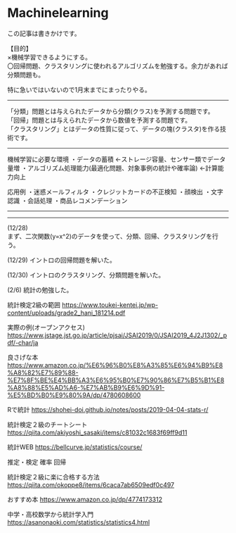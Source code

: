 # Machinelearning

この記事は書きかけです。

【目的】  
×機械学習できるようにする。  
〇回帰問題、クラスタリングに使われるアルゴリズムを勉強する。余力があれば分類問題も。    


特に急いではいないので1月末までにまったりやる。


--------------------------------------------------
「分類」問題とは与えられたデータから分類(クラス)を予測する問題です。  
「回帰」問題とは与えられたデータから数値を予測する問題です。  
「クラスタリング」とはデータの性質に従って、データの塊(クラスタ)を作る技術です。  


--------------------------------------------------
機械学習に必要な環境
・データの蓄積   ←ストレージ容量、センサー類でデータ量増
・アルゴリズム処理能力(最適化問題、対象事例の統計や確率論)   ←計算能力向上

応用例
・迷惑メールフィルタ
・クレジットカードの不正検知
・顔検出
・文字認識
・会話処理
・商品レコメンデーション

--------------------------------------------------


--------------------------------------------------

(12/28)  
まず、二次関数(y=x^2)のデータを使って、分類、回帰、クラスタリングを行う。

(12/29)
イントロの回帰問題を解いた。

(12/30)
イントロのクラスタリング、分類問題を解いた。

(2/6)
統計の勉強した。

統計検定2級の範囲
https://www.toukei-kentei.jp/wp-content/uploads/grade2_hani_181214.pdf

実際の例(オープンアクセス)
https://www.jstage.jst.go.jp/article/pjsai/JSAI2019/0/JSAI2019_4J2J1302/_pdf/-char/ja

良さげな本
https://www.amazon.co.jp/%E6%96%B0%E8%A3%85%E6%94%B9%E8%A8%82%E7%89%88-%E7%8F%BE%E4%BB%A3%E6%95%B0%E7%90%86%E7%B5%B1%E8%A8%88%E5%AD%A6-%E7%AB%B9%E6%9D%91-%E5%BD%B0%E9%80%9A/dp/4780608600

Rで統計
https://shohei-doi.github.io/notes/posts/2019-04-04-stats-r/

統計検定２級のチートシート
https://qiita.com/akiyoshi_sasaki/items/c81032c1683f69ff9d11

統計WEB
https://bellcurve.jp/statistics/course/


推定・検定
確率
回帰

統計検定２級に楽に合格する方法
https://qiita.com/okoppe8/items/6caca7ab6509edf0c497

おすすめ本
https://www.amazon.co.jp/dp/4774173312

中学・高校数学から統計学入門
https://asanonaoki.com/statistics/statistics4.html


